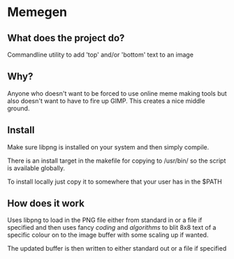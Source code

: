 # Memegen

## What does the project do?

Commandline utility to add 'top' and/or 'bottom' text to an image

## Why?

Anyone who doesn't want to be forced to use online meme making tools but also doesn't want to have to fire up GIMP. This creates a nice middle ground.

## Install

Make sure libpng is installed on your system and then simply compile.

There is an install target in the makefile for copying to /usr/bin/ so the script is available globally.

To install locally just copy it to somewhere that your user has in the $PATH

## How does it work

Uses libpng to load in the PNG file either from standard in or a file if specified and then uses fancy *coding* and *algorithms* to blit 8x8 text of a specific colour on to the image buffer with some scaling up if wanted.

The updated buffer is then written to either standard out or a file if specified
